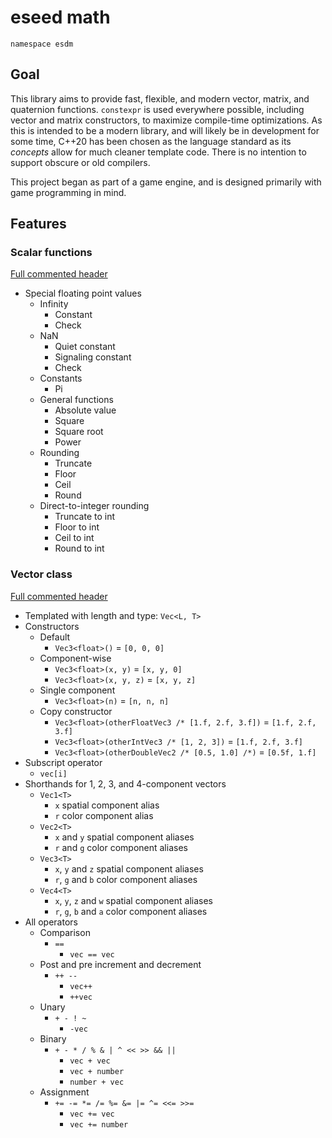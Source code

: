 # eseed math
`namespace esdm`

## Goal
This library aims to provide fast, flexible, and modern vector, matrix, and quaternion functions. `constexpr` is used everywhere possible, including vector and matrix constructors, to maximize compile-time optimizations. As this is intended to be a modern library, and will likely be in development for some time, C++20 has been chosen as the language standard as its *concepts* allow for much cleaner template code. There is no intention to support obscure or old compilers.

This project began as part of a game engine, and is designed primarily with game programming in mind.

## Features

### Scalar functions
[Full commented header](include/eseed/math/ops.hpp)

- Special floating point values
  - Infinity
    - Constant
    - Check
  - NaN
    - Quiet constant
    - Signaling constant
    - Check
  - Constants
    - Pi
  - General functions
    - Absolute value
    - Square
    - Square root
    - Power
  - Rounding
    - Truncate
    - Floor
    - Ceil
    - Round
  - Direct-to-integer rounding
    - Truncate to int
    - Floor to int
    - Ceil to int
    - Round to int

### Vector class
[Full commented header](include/eseed/math/vec.hpp)

- Templated with length and type: `Vec<L, T>`
- Constructors
  - Default
    - `Vec3<float>()` = `[0, 0, 0]`
  - Component-wise
    - `Vec3<float>(x, y)` = `[x, y, 0]`
    - `Vec3<float>(x, y, z)` = `[x, y, z]`
  - Single component
    - `Vec3<float>(n)` = `[n, n, n]`
  - Copy constructor
    - `Vec3<float>(otherFloatVec3 /* [1.f, 2.f, 3.f])` = `[1.f, 2.f, 3.f]`
    - `Vec3<float>(otherIntVec3 /* [1, 2, 3])` = `[1.f, 2.f, 3.f]`
    - `Vec3<float>(otherDoubleVec2 /* [0.5, 1.0] /*)` = `[0.5f, 1.f]`
- Subscript operator
  - `vec[i]`
- Shorthands for 1, 2, 3, and 4-component vectors
  - `Vec1<T>`
    - `x` spatial component alias
    - `r` color component alias
  - `Vec2<T>`
    - `x` and `y` spatial component aliases
    - `r` and `g` color component aliases
  - `Vec3<T>`
    - `x`, `y` and `z` spatial component aliases
    - `r`, `g` and `b` color component aliases
  - `Vec4<T>`
    - `x`, `y`, `z` and `w` spatial component aliases
    - `r`, `g`, `b` and `a` color component aliases
- All operators
  - Comparison
    - `==`
      - `vec == vec`
  - Post and pre increment and decrement
    - `++ --`
      - `vec++`
      - `++vec`
  - Unary
    - `+ - ! ~`
      - `-vec`  
  - Binary
    - `+ - * / % & | ^ << >> && ||`
      - `vec + vec`
      - `vec + number`
      - `number + vec`
  - Assignment
    - `+= -= *= /= %= &= |= ^= <<= >>=`
      - `vec += vec`
      - `vec += number`